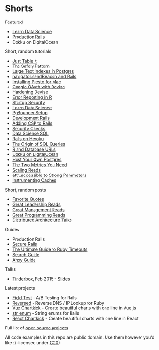 # Shorts

Featured

- [Learn Data Science](Learn-Data-Science.md)
- [Production Rails](https://github.com/ankane/production_rails)
- [Dokku on DigitalOcean](Dokku-Digital-Ocean.md)

Short, random tutorials

- [Just Table It](Just-Table-It.md)
- [The Safely Pattern](Safely.md)
- [Large Text Indexes in Postgres](https://medium.com/@ankane/large-text-indexes-in-postgres-5d7f1677f89f)
- [navigator.sendBeacon and Rails](Navigator-Send-Beacon-Rails.md)
- [Installing Presto for Mac](Presto-Mac.md)
- [Google OAuth with Devise](Google-OAuth-with-Devise.md)
- [Hardening Devise](Hardening-Devise.md)
- [Error Reporting in R](Error-Reporting-R.md)
- [Startup Security](Startup-Security.md)
- [Learn Data Science](Learn-Data-Science.md)
- [PgBouncer Setup](PgBouncer-Setup.md)
- [Development Rails](Development-Rails.md)
- [Adding CSP to Rails](CSP-Rails.md)
- [Security Checks](Security-Checks.md)
- [Data Science SQL](Data-Science-SQL.md)
- [Rails on Heroku](Rails-on-Heroku.md)
- [The Origin of SQL Queries](The-Origin-of-SQL-Queries.md)
- [R and Database URLs](R-Postgres-and-Database-URLs.md)
- [Dokku on DigitalOcean](Dokku-Digital-Ocean.md)
- [Host Your Own Postgres](Host-Your-Own-Postgres.md)
- [The Two Metrics You Need](Two-Metrics.md)
- [Scaling Reads](Scaling-Reads.md)
- [attr_accessible to Strong Parameters](Strong-Parameters.md)
- [Instrumenting Caches](Instrumenting-Caches.md)

Short, random posts

- [Favorite Quotes](Favorite-Quotes.md)
- [Great Leadership Reads](Leadership-Reads.md)
- [Great Management Reads](Management-Reads.md)
- [Great Programming Reads](Programming-Reads.md)
- [Distributed Architecture Talks](Distributed-Architecture-Talks.md)

Guides

- [Production Rails](https://github.com/ankane/production_rails)
- [Secure Rails](https://github.com/ankane/secure_rails)
- [The Ultimate Guide to Ruby Timeouts](https://github.com/ankane/the-ultimate-guide-to-ruby-timeouts)
- [Search Guide](https://github.com/ankane/search_guide)
- [Ahoy Guide](https://github.com/ankane/ahoy_guide)

Talks

- [Tinderbox](http://www.meetup.com/tinderbox/events/202613592/), Feb 2015 - [Slides](https://speakerdeck.com/ankane/grocery-hacking)

Latest projects

- [Field Test](https://github.com/ankane/field_test) - A/B Testing for Rails
- [Reversed](https://github.com/ankane/reversed) - Reverse DNS / IP Lookup for Ruby
- [Vue Chartkick](https://github.com/ankane/vue-chartkick) - Create beautiful charts with one line in Vue.js
- [str_enum](https://github.com/ankane/str_enum) - String enums for Rails
- [React Chartkick](https://github.com/ankane/react-chartkick) - Create beautiful charts with one line in React

Full list of [open source projects](Open-Source-Projects.md)

All code examples in this repo are public domain. Use them however you’d like :) (licensed under [CC0](https://creativecommons.org/publicdomain/zero/1.0/))
